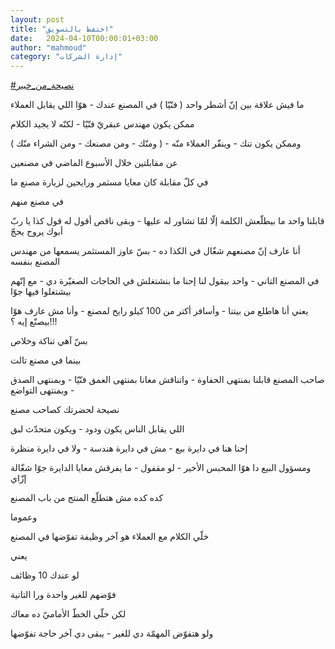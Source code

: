 ```yaml
---
layout: post
title: "احتفظ بالتسويق"
date:   2024-04-10T00:00:01+03:00
author: "mahmoud"
category: "إدارة الشركات"
---
```



[<u>\#نصيحة\_من\_خبير</u>](https://www.facebook.com/hashtag/%D9%86%D8%B5%D9%8A%D8%AD%D8%A9_%D9%85%D9%86_%D8%AE%D8%A8%D9%8A%D8%B1?__eep__=6&__cft__%5b0%5d=AZUaanTbLkmdHHDzPymslT2NReMsdDR_dZsw4Fu8dDbDcTEESJbTklVE6llHKVjI3ezsvk6o_wR2A1OVx4Vynax3I-DtbYOOsVlTonqtEPkJxqaEscUA63Wg_scvdz24gfGdsgtSkO12iNnLJHgY2q-aURFdn3tLoq9PqGy3lnOpPw&__tn__=*NK-R)




ما فيش علاقة بين إنّ أشطر واحد ( فنّيّا ) في المصنع عندك -
هوّا اللي يقابل العملاء




ممكن يكون مهندس عبقريّ فنّيّا - لكنّه لا يجيد الكلام

وممكن يكون تنك - وينفّر العملاء منّه - ( ومنّك - ومن
مصنعك - ومن الشراء منّك )




عن مقابلتين خلال الأسبوع الماضي في مصنعين

في كلّ مقابلة كان معايا مسثمر ورايحين لزيارة مصنع
ما




في مصنع منهم

قابلنا واحد ما بيطلّعش الكلمة إلّا لمّا تشاور له عليها -
وبقى ناقص أقول له قول كذا يا ربّ أبوك يروح يحجّ

أنا عارف إنّ مصنعهم شغّال في الكذا ده - بسّ عاوز المستثمر
يسمعها من مهندس المصنع بنفسه




في المصنع التاني - واحد بيقول لنا إحنا ما بنشتغلش في
الحاجات الصغيّرة دي - مع إنّهم بيشتغلوا فيها جوّا

يعني أنا هاطلع من بيتنا - وأسافر أكتر من 100 كيلو رايح
لمصنع - وأنا مش عارف هوّا بيصنّع إيه ؟!!!

بسّ آهي تناكة وخلاص




بينما في مصنع تالت

صاحب المصنع قابلنا بمنتهى الحفاوة - واتناقش معانا بمنتهى
العمق فنّيّا - وبمنتهى الصدق - وبمنتهى التواضع




نصيحة لحضرتك كصاحب مصنع

اللي يقابل الناس يكون ودود - ويكون متحدّث لبق

إحنا هنا في دايرة بيع - مش في دايرة هندسة - ولا في دايرة
منظرة

ومسؤول البيع دا هوّا المحبس الأخير - لو مقفول - ما يفرقش
معايا الدايرة جوّا شغّالة إزّاي

كده كده مش هتطلّع المنتج من باب المصنع




وعموما

خلّي الكلام مع العملاء هو آخر وظيفة تفوّضها في
المصنع




يعني

لو عندك 10 وظائف

فوّضهم للغير واحدة ورا التانية

لكن خلّي الخطّ الأماميّ ده معاك

ولو هتفوّض المهمّة دي للغير - يبقى دي آخر حاجة
تفوّضها
